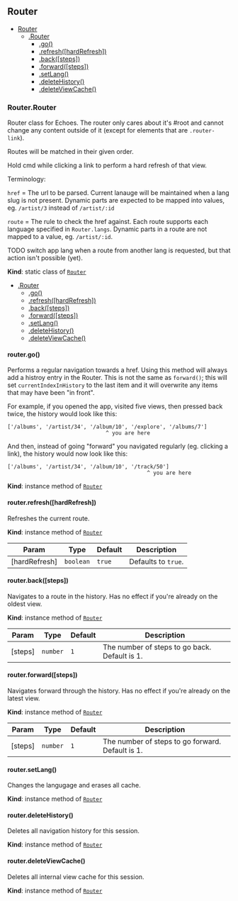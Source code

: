 <a name="module_Router"></a>

## Router

* [Router](#module_Router)
    * [.Router](#module_Router.Router)
        * [.go()](#module_Router.Router+go)
        * [.refresh([hardRefresh])](#module_Router.Router+refresh)
        * [.back([steps])](#module_Router.Router+back)
        * [.forward([steps])](#module_Router.Router+forward)
        * [.setLang()](#module_Router.Router+setLang)
        * [.deleteHistory()](#module_Router.Router+deleteHistory)
        * [.deleteViewCache()](#module_Router.Router+deleteViewCache)

<a name="module_Router.Router"></a>

### Router.Router
Router class for Echoes. The router only cares about it's #root and cannot
change any content outside of it (except for elements that are
`.router-link`).

Routes will be matched in their given order.

Hold cmd while clicking a link to perform a hard refresh of that view.

Terminology:

`href` = The url to be parsed. Current lanauge will be maintained when a lang
slug is not present. Dynamic parts are expected to be mapped into values, eg.
`/artist/3` instead of `/artist/:id`

`route` = The rule to check the href against. Each route supports each
language specified in `Router.langs`. Dynamic parts in a route are not mapped
to a value, eg. `/artist/:id`.

TODO switch app lang when a route from another lang is requested, but that
action isn't possible (yet).

**Kind**: static class of [<code>Router</code>](#module_Router)  

* [.Router](#module_Router.Router)
    * [.go()](#module_Router.Router+go)
    * [.refresh([hardRefresh])](#module_Router.Router+refresh)
    * [.back([steps])](#module_Router.Router+back)
    * [.forward([steps])](#module_Router.Router+forward)
    * [.setLang()](#module_Router.Router+setLang)
    * [.deleteHistory()](#module_Router.Router+deleteHistory)
    * [.deleteViewCache()](#module_Router.Router+deleteViewCache)

<a name="module_Router.Router+go"></a>

#### router.go()
Performs a regular navigation towards a href. Using this method will always add
a histroy entry in the Router. This is not the same as `forward()`; this will set
`currentIndexInHistory` to the last item and it will overwrite any items that may have 
been "in front".

For example, if you opened the app, visited five views, then pressed back twice, the
history would look like this:

    ['/albums', '/artist/34', '/album/10', '/explore', '/albums/7']
                                   ^ you are here

And then, instead of going "forward" you navigated regularly (eg. clicking a link), the
history would now look like this:

    ['/albums', '/artist/34', '/album/10', '/track/50']
                                                ^ you are here

**Kind**: instance method of [<code>Router</code>](#module_Router.Router)  
<a name="module_Router.Router+refresh"></a>

#### router.refresh([hardRefresh])
Refreshes the current route.

**Kind**: instance method of [<code>Router</code>](#module_Router.Router)  

| Param | Type | Default | Description |
| --- | --- | --- | --- |
| [hardRefresh] | <code>boolean</code> | <code>true</code> | Defaults to `true`. |

<a name="module_Router.Router+back"></a>

#### router.back([steps])
Navigates to a route in the history. Has no effect if you're already on the oldest view.

**Kind**: instance method of [<code>Router</code>](#module_Router.Router)  

| Param | Type | Default | Description |
| --- | --- | --- | --- |
| [steps] | <code>number</code> | <code>1</code> | The number of steps to go back. Default is 1. |

<a name="module_Router.Router+forward"></a>

#### router.forward([steps])
Navigates forward through the history. Has no effect if you're already on the latest view.

**Kind**: instance method of [<code>Router</code>](#module_Router.Router)  

| Param | Type | Default | Description |
| --- | --- | --- | --- |
| [steps] | <code>number</code> | <code>1</code> | The number of steps to go forward. Default is 1. |

<a name="module_Router.Router+setLang"></a>

#### router.setLang()
Changes the langugage and erases all cache.

**Kind**: instance method of [<code>Router</code>](#module_Router.Router)  
<a name="module_Router.Router+deleteHistory"></a>

#### router.deleteHistory()
Deletes all navigation history for this session.

**Kind**: instance method of [<code>Router</code>](#module_Router.Router)  
<a name="module_Router.Router+deleteViewCache"></a>

#### router.deleteViewCache()
Deletes all internal view cache for this session.

**Kind**: instance method of [<code>Router</code>](#module_Router.Router)  
